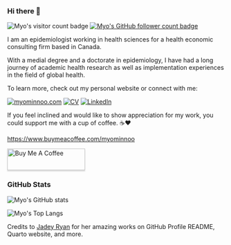 ### Hi there 👋

<!-- README adapted from https://github.com/z3tt/Z3tt/blob/master/README.md?plain=1 -->

![Myo's visitor count badge](https://visitor-badge.laobi.icu/badge?page_id=myominnoo.myominnoo) [![Myo's GitHub follower count badge](https://img.shields.io/github/followers/myominnoo?label=Follow&style=social)](https://github.com/myominnoo)

I am an epidemiologist working in health sciences for a health economic consulting firm based in Canada.

 With a medial degree and a doctorate in epidemiology, I have had a long journey of academic health research as well as implementation experiences in the field of global health.

To learn more, check out my personal website or connect with me:
  
[![myominnoo.com](https://img.shields.io/badge/myominnoo.com-%230b7366.svg?style=for-the-badge&logoColor=white)](https://myominnoo.com) [![CV](https://img.shields.io/badge/CV-%236a2d0a.svg?style=for-the-badge&logoColor=white)](https://myominnoo.com/cv) [![LinkedIn](https://img.shields.io/badge/linkedin-%230077B5.svg?style=for-the-badge&logo=linkedin&logoColor=white)](https://www.linkedin.com/in/myominnoo/)

<!-- coffee button adapted from https://github.com/z3tt/Z3tt/blob/master/README.md?plain=1 -->

If you feel inclined and would like to show appreciation for my work, you could support me with a cup of coffee. ☕️♥️

https://www.buymeacoffee.com/myominnoo


<a href="https://www.buymeacoffee.com/myominnoo" target="_blank"><img src="https://www.buymeacoffee.com/assets/img/guidelines/download-assets-sm-1.svg" alt="Buy Me A Coffee" style="height: 50px !important;width: 180px !important;box-shadow: 0px 3px 2px 0px rgba(190, 190, 190, 0.5) !important;-webkit-box-shadow: 0px 3px 2px 0px rgba(190, 190, 190, 0.5) !important;" ></a>

### GitHub Stats
  
![Myo's GitHub stats](https://github-readme-stats.vercel.app/api?username=myominnoo&theme=vue-dark&show_icons=true) 

![Myo's Top Langs](https://github-readme-stats.vercel.app/api/top-langs/?username=myominnoo&layout=compact&theme=vue-dark&hide=javascript,html,typescript)


Credits to [Jadey Ryan](https://jadeyryan.com/) for her amazing works on GitHub Profile README, Quarto website, and more.
